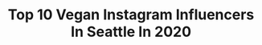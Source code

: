 ---
title: Top 10 Vegan Instagram Influencers In Seattle In 2020
description: >-
  Find top vegan Instagram influencers in Seattle in 2020. Most popular hashtags: #vegan #seattle #dairyisscary #vegansofig.
platform: Instagram
profiles:
  - username: "hungrycleo"
    fullname: >-
      cleo
    location: "United States"
    followers: 2397
    engagement: 1234
    commentsToLikes: 0.078943
    avatar: "https://scontent-lht6-1.cdninstagram.com/v/t51.2885-19/s320x320/90976382_2276143496020438_1364780494582972416_n.jpg?_nc_ht=scontent-lht6-1.cdninstagram.com&_nc_ohc=aW3AX0rPXigAX9-RXpg&oh=71d26ffe251a749751e52e7e7871810e&oe=5EBC773A"
    verified: false
    hashtags: "#consitency, #2020, #missmyfriends, #healthyhaircare"
  - username: "aetherbeautyco"
    fullname: >-
      Āether Beauty
    location: "United States"
    followers: 34040
    engagement: 149
    commentsToLikes: 0.080822
    avatar: "https://scontent-lht6-1.cdninstagram.com/v/t51.2885-19/s320x320/35173383_251839768900024_1887464158941675520_n.jpg?_nc_ht=scontent-lht6-1.cdninstagram.com&_nc_ohc=IsnM7PwbvsYAX9plPXc&oh=464dceab160fd97ed6b16acc69c7ee71&oe=5EB27317"
    verified: false
    hashtags: "#letsmakeup, #standwithsmall, #indiebeautybrand, #rosequartzmakeup"
  - username: "parisalexamusic"
    fullname: >-
      BIG P🏆
    location: "United States"
    followers: 17271
    engagement: 524
    commentsToLikes: 0.048998
    avatar: "https://scontent-lht6-1.cdninstagram.com/v/t51.2885-19/s320x320/91606790_654952741905204_2390050245393252352_n.jpg?_nc_ht=scontent-lht6-1.cdninstagram.com&_nc_ohc=du2tJn1PoVMAX-SzoOR&oh=6b7360d3b501058fbae00926394ba546&oe=5EBCF33E"
    verified: true
    hashtags: "#bts, #explore, #singers, #voice"
  - username: "erinjanus_"
    fullname: >-
      Erin Janus
    location: "United States"
    followers: 36602
    engagement: 1237
    commentsToLikes: 0.048628
    avatar: "https://scontent-ams4-1.cdninstagram.com/v/t51.2885-19/s320x320/41953359_243760849656142_6035976162524528640_n.jpg?_nc_ht=scontent-ams4-1.cdninstagram.com&_nc_ohc=tTuw5LmxYR0AX9R-Lpy&oh=cf044f6bdcb67fc24ee962c5392afbcd&oe=5EBBB9EE"
    verified: false
    hashtags: "#vegansofig, #govegan, #lavegans, #turkeys"
  - username: "jswainphoto"
    fullname: >-
      J|Swain
    location: "United States"
    followers: 75895
    engagement: 166
    commentsToLikes: 0.021060
    avatar: "https://scontent-lhr8-1.cdninstagram.com/v/t51.2885-19/s320x320/72880455_408925100023540_4397920891900526592_n.jpg?_nc_ht=scontent-lhr8-1.cdninstagram.com&_nc_ohc=c7mSQVGL4l4AX-r5oaw&oh=30ed3adf174bf85e9764806d755efe66&oe=5EB94EC7"
    verified: false
    hashtags: "#uncensored, #mariemadore, #seattlephotographer, #tattoos"
  - username: "veganreyna"
    fullname: >-
      Reyna
    location: "United States"
    followers: 66225
    engagement: 106
    commentsToLikes: 0.020579
    avatar: "https://scontent-lhr8-1.cdninstagram.com/v/t51.2885-19/s320x320/44535576_2271548626392525_5444526902071001088_n.jpg?_nc_ht=scontent-lhr8-1.cdninstagram.com&_nc_ohc=bkmf3-d6dcgAX85pxC2&oh=f7be7cb2f9546155f67c575a702412a1&oe=5EB2B5B2"
    verified: false
    hashtags: "#veganeggs, #pointdumewedding, #rockandroll, #smallbusiness"
  - username: "ranjitharprabhu"
    fullname: >-
      Ranjitha R Prabhu
    location: "United States"
    followers: 3193
    engagement: 1930
    commentsToLikes: 0.206382
    avatar: "https://scontent-ssn1-1.cdninstagram.com/v/t51.2885-19/s320x320/87511709_222587692259231_3788601187356377088_n.jpg?_nc_ht=scontent-ssn1-1.cdninstagram.com&_nc_ohc=fY2QKrmB6S8AX9CSSLJ&oh=0b2ffdf754016e19b944973a519a3036&oe=5EA37FCE"
    verified: false
    hashtags: "#vegetarianrecipes, #delhistreetfood, #breakfastofchampions, #birthdaygirl"
  - username: "styledictatornw"
    fullname: >-
      Beauty & Lifestyle
    location: "United States"
    followers: 7522
    engagement: 871
    commentsToLikes: 0.188850
    avatar: "https://scontent-atl3-1.cdninstagram.com/v/t51.2885-19/s320x320/70612841_716723572124111_325566084474208256_n.jpg?_nc_ht=scontent-atl3-1.cdninstagram.com&_nc_ohc=vaUJ1y4JaFsAX9ZsgaB&oh=53cb690ec878b57299085f0fdebcc84d&oe=5EB92F5D"
    verified: false
    hashtags: "#skincare, #tula, #cobigelowgiftedme, #trendingatsephora"
  - username: "seattlefoodieadventure"
    fullname: >-
      Seattle Food 🍔🍲🍕 | Donuts 🍩
    location: "United States"
    followers: 79927
    engagement: 555
    commentsToLikes: 0.040046
    avatar: "https://scontent-lhr8-1.cdninstagram.com/v/t51.2885-19/s320x320/22426849_148313952444561_1667948801349910528_n.jpg?_nc_ht=scontent-lhr8-1.cdninstagram.com&_nc_ohc=ZzjXMwcgZgAAX_BwnRm&oh=18a24d43a77f9dbe81d19fbf9878a821&oe=5EB8C86E"
    verified: false
    hashtags: "#seattlestaple, #seattlefoodieadventure, #mantou, #teriyaki"
  - username: "lauramakfitness"
    fullname: >-
      Laura Mak Quist, MS //
    location: "United States"
    followers: 16337
    engagement: 272
    commentsToLikes: 0.080060
    avatar: "https://scontent-lhr8-1.cdninstagram.com/v/t51.2885-19/s320x320/84036584_549471722589119_3961450209153646592_n.jpg?_nc_ht=scontent-lhr8-1.cdninstagram.com&_nc_ohc=voTJlObNYfIAX-d-UR_&oh=b4f61c5baba050820a508bb23db01e2d&oe=5EBC8144"
    verified: false
    hashtags: "#lifestyleyoga, #coronavirus, #kirkland, #yogaonline"
---